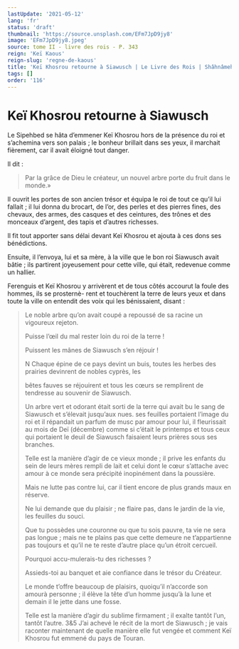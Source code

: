 ```yaml
---
lastUpdate: '2021-05-12'
lang: 'fr'
status: 'draft'
thumbnail: 'https://source.unsplash.com/EFm7JpD9jy8'
image: 'EFm7JpD9jy8.jpeg'
source: tome II - livre des rois - P. 343
reign: 'Keï Kaous'
reign-slug: 'regne-de-kaous'
title: 'Keï Khosrou retourne à Siawusch | Le Livre des Rois | Shâhnâmeh'
tags: []
order: '116'
---
```


# Keï Khosrou retourne à Siawusch

Le Sipehbed se hâta d’emmener Keï Khosrou hors de la présence du roi et s’achemina vers son palais ; le bonheur brillait dans ses yeux, il marchait fièrement, car il avait éloigné tout danger.

Il dit :

> Par la grâce de Dieu le créateur, un nouvel arbre porte du fruit dans le monde.»

Il ouvrit les portes de son ancien trésor et équipa le roi de tout ce qu’il lui fallait ; il lui donna du brocart, de l’or, des perles et des pierres fines, des chevaux, des armes, des casques et des ceintures, des trônes et des monceaux d’argent, des tapis et d’autres richesses.

Il fit tout apporter sans délai devant Keï Khosrou et ajouta à ces dons ses bénédictions.

Ensuite, il l’envoya, lui et sa mère, à la ville que le bon roi Siawusch avait bâtie ; ils partirent joyeusement pour cette ville, qui était, redevenue comme un hallier.

Ferenguis et Keï Khosrou y arrivèrent et de tous côtés accourut la foule des hommes, ils se prosternè-
rent et touchèrent la terre de leurs yeux et dans toute la ville on entendit des voix qui les bénissaient, disant :

> Le noble arbre qu’on avait coupé a repoussé de sa racine un vigoureux rejeton.
>
> Puisse l’œil du mal rester loin du roi de la terre !
>
> Puissent les mânes de Siawusch s’en réjouir !
>
> N Chaque épine de ce pays devint un buis, toutes les herbes des prairies devinrent de nobles cyprès, les
>
> bêtes fauves se réjouirent et tous les cœurs se remplirent de tendresse au souvenir de Siawusch.
>
> Un arbre vert et odorant était sorti de la terre qui avait bu le sang de Siawusch et s’élevait jusqu’aux nues. ses feuilles portaient l’image du roi et il répandait un parfum de musc par amour pour lui, il fleurissait au mois de Deï (décembre) comme si c’était le printemps et tous ceux qui portaient le deuil de Siawusch faisaient leurs prières sous ses branches.
>
> Telle est la manière d’agir de ce vieux monde ; il prive les enfants du sein de leurs mères rempli de lait et celui dont le cœur s’attache avec amour à ce monde sera précipité inopinément dans la poussière.
>
> Mais ne lutte pas contre lui, car il tient encore de plus grands maux en réserve.
>
> Ne lui demande que du plaisir ; ne flaire pas, dans le jardin de la vie, les feuilles du souci.
>
> Que tu possèdes une couronne ou que tu sois pauvre, ta vie ne sera pas longue ; mais ne te plains pas que cette demeure ne t’appartienne pas toujours et qu’il ne te reste d’autre place qu’un étroit cercueil.
>
> Pourquoi accu-mulerais-tu des richesses ?
>
> Assieds-toi au banquet et aie confiance dans le trésor du Créateur.
>
> Le monde t’offre beaucoup de plaisirs, quoiqu’il n’accorde son amourà personne ; il élève la tête d’un homme jusqu’à la lune et demain il le jette dans une fosse.
>
> Telle est la manière d’agir du sublime firmament ; il exalte tantôt l’un, tantôt l’autre. 3&5 J’ai achevé le récit de la mort de Siawusch ; je vais raconter maintenant de quelle manière elle fut vengée et comment Keï Khosrou fut emmené du pays de Touran.
